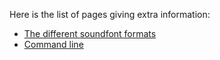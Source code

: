 Here is the list of pages giving extra information:

* [The different soundfont formats](manual/annexes/the-different-soundfont-formats.md)
* [Command line](manual/annexes/command-line.md)
